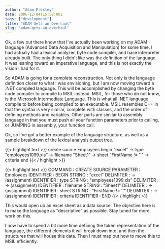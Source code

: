 ```yaml
---
author: "Adam Presley"
date: 2006-12-04T15:58:00Z
tags: ["development"]
title: "ADAM Gets an Overhaul"
slug: "adam-gets-an-overhaul"
---
```


Ok, a few out there know that I've actually been working on my ADAM
language (Advanced Data Acquisition and Manipulation) for some time. I
had actually had a lexical analyzer, byte code compiler, and base
interpreter already built. The only thing I didn't like was the
definition of the language. It was leaning toward an imperative
language, and this is not exactly the vision I had for it.

So ADAM is going for a complete reconstruction. Not only is the language
definition closer to what I was envisioning, but I am now moving toward
a .NET compiled language. This will be accomplished by changing the byte
code compiler to compile to MSIL instead. MSIL, for those who do not
know, is the Microsoft Intermediate Language. This is what all .NET
language compile to before being compiled to an executable. MSIL
resembles C++ in that the syntax is very similar, complete with classes,
and the order of defining methods and variables. Other parts are similar
to assembly language in that you must push all your function parameters
prior to calling, or JUMPING in assembly, your function call.

Ok, so I've got a better example of the language structure, as well as a
sample breakdown of the lexical analysis output tree.

{{< highlight text >}}
create source Employees
begin
"excel" -\> type
"employees1099.xls" -\> filename
"Sheet1" -\> sheet
"FirstName != ''" -\> criteria
end
{{< / highlight >}}

{{< highlight text >}}
COMMAND : CREATE SOURCE
PARAMETER : Employees
IDENTIFIER : BEGIN
STRING : "excel"
DELIMITER : -\> (assignment)
IDENTIFIER : type
STRING : "employees1099.xls"
DELIMITER : -\> (assignment)
IDENTIFIER : filename
STRING : "Sheet1"
DELIMITER : -\> (assignment)
IDENTIFIER : sheet
STRING : "FirstName != ''"
DELIMITER : -\> (assignment)
IDENTIFIER : criteria
IDENTIFIER : END
{{< / highlight >}}

This would open up an excel sheet as a data source. The objective here
is to make the language as "descriptive" as possible. Stay tuned for
more work on this.

I now have to spend a bit more time defining the token representation of
the language, the different elements it will break down into, and then
the structures that will house this data. Then I must map out how to
move this to MSIL efficiently.
